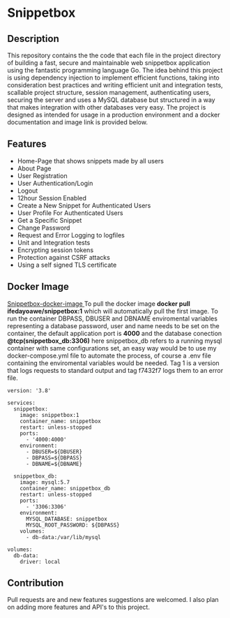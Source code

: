 # Snippetbox

## Description
This repository contains the the code that each file in the project directory of building a fast, secure and maintainable web snippetbox application using the fantastic programming language Go. The idea behind this project is using dependency injection to implement efficient functions, taking into consideration best practices and writing efficient unit and integration tests, scallable project structure, session management, authenticating users, securing the server and uses a MySQL database but structured in a way that makes integration with other databases very easy. The project is designed as intended for usage in a production environment and a docker documentation and image link is provided below.


## Features
* Home-Page that shows snippets made by all users
* About Page
* User Registration
* User Authentication/Login
* Logout
* 12hour Session Enabled
* Create a New Snippet for Authenticated Users
* User Profile For Authenticated Users
* Get a Specific Snippet 
* Change Password
* Request and Error Logging to logfiles
* Unit and Integration tests
* Encrypting session tokens
* Protection against CSRF attacks
* Using a self signed TLS certificate

## Docker Image
 <a href="https://hub.docker.com/repository/docker/ifedayoawe/snippetbox/general" target="_blank"> Snippetbox-docker-image </a>
To pull the docker image **docker pull ifedayoawe/snippetbox:1** which will automatically pull the first image.
To run the container DBPASS, DBUSER and DBNAME enviromental variables representing a database password, user and name needs to be set on the container, the default application port is **4000** and the database conection **@tcp(snippetbox_db:3306)** here snippetbox_db refers to a running mysql container with same configurations set, an easy way would be to use my docker-compose.yml file to automate the process, of course a .env file containing the enviromental variables would be needed.
Tag 1 is a version that logs requests to standard output and tag f7432f7 logs them to an error file.


```
version: '3.8'

services:
  snippetbox:
    image: snippetbox:1
    container_name: snippetbox
    restart: unless-stopped
    ports: 
      - '4000:4000'
    environment:
      - DBUSER=${DBUSER}
      - DBPASS=${DBPASS}
      - DBNAME=${DBNAME}

  snippetbox_db:
    image: mysql:5.7
    container_name: snippetbox_db
    restart: unless-stopped
    ports: 
      - '3306:3306'
    environment:
      MYSQL_DATABASE: snippetbox
      MYSQL_ROOT_PASSWORD: ${DBPASS}
    volumes: 
      - db-data:/var/lib/mysql

volumes: 
  db-data:
    driver: local
```

## Contribution
Pull requests are and new features suggestions are welcomed.
I also plan on adding more features and API's to this project.